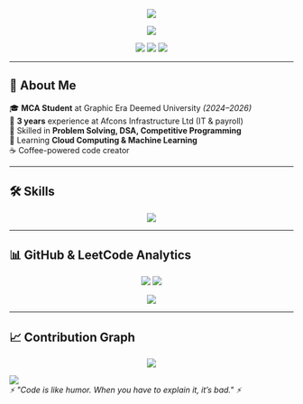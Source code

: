 <!-- Animated Gradient Banner -->
<p align="center">
  <img src="https://capsule-render.vercel.app/api?type=waving&color=0:36BCF7,100:6C63FF&height=200&section=header&text=Hey%20there!%20I'm%20Sumit%20Singh&fontSize=40&fontColor=ffffff&animation=fadeIn&fontAlignY=35" />
</p>

<!-- Typing Effect -->
<p align="center">
  <img src="https://readme-typing-svg.herokuapp.com?size=22&color=36BCF7&center=true&vCenter=true&width=800&lines=MCA+Student;Problem+Solver;Cloud+and+Machine+Learning+Enthusiast;Passionate+About+DSA+and+Competitive+Programming;Always+Learning+Something+New" />
</p>

<!-- Social Links -->
<p align="center">
  <a href="mailto:negisumit308@gmail.com"><img src="https://img.shields.io/badge/Email-D14836?style=for-the-badge&logo=gmail&logoColor=white" /></a>
  <a href="https://linkedin.com/in/sumitnegi"><img src="https://img.shields.io/badge/LinkedIn-0077b5?style=for-the-badge&logo=linkedin&logoColor=white" /></a>
  <a href="https://github.com/sumitnegii"><img src="https://img.shields.io/badge/GitHub-000000?style=for-the-badge&logo=github&logoColor=white" /></a>
</p>

---

## 🚀 About Me
🎓 **MCA Student** at Graphic Era Deemed University *(2024–2026)*  
💼 **3 years** experience at Afcons Infrastructure Ltd (IT & payroll)  
🧠 Skilled in **Problem Solving, DSA, Competitive Programming**  
🌱 Learning **Cloud Computing & Machine Learning**  
☕ Coffee-powered code creator  

---

## 🛠 Skills
<p align="center">
  <img src="https://skillicons.dev/icons?i=cpp,python,java,mysql,firebase,aws,gcp,docker,git" />
</p>

---

## 📊 GitHub & LeetCode Analytics
<p align="center">
  <img src="https://github-readme-stats.vercel.app/api?username=sumitnegii&show_icons=true&theme=react" />
  <img src="https://github-readme-streak-stats.herokuapp.com/?user=sumitnegii&theme=react" />
</p>

<p align="center">
  <img src="https://leetcard.jacoblin.cool/sumit_negi02?theme=light&font=Roboto&ext=contest" />
</p>

---

## 📈 Contribution Graph
<p align="center">
  <img src="https://github-readme-activity-graph.vercel.app/graph?username=sumitnegii&theme=react-dark&bg_color=20232a&hide_border=true" />
</p>

<!-- Footer Wave -->
<p align="center">
 
  <img src="https://capsule-render.vercel.app/api?type=waving&color=0:36BCF7,100:6C63FF&height=150&section=footer" /> <br>
  <i>⚡ "Code is like humor. When you have to explain it, it’s bad." ⚡</i>
</p>
